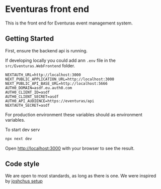 # Eventuras front end

This is the front end for Eventuras event management system.

## Getting Started

First, ensure the backend api is running.

If developing locally you could add ann `.env` file in the `src/Eventuras.WebFrontend` folder.

```
NEXTAUTH_URL=http://localhost:3000
NEXT_PUBLIC_APPLICATION_URL=http://localhost:3000
NEXT_PUBLIC_API_BASE_URL=http://localhost:5666
AUTH0_DOMAIN=asdf.eu.auth0.com
AUTH0_CLIENT_ID=asdf
AUTH0_CLIENT_SECRET=asdf
AUTH0_API_AUDIENCE=https://eventuras/api
NEXTAUTH_SECRET=asdf
```

For production environment these variables should as environment variables.

To start dev serv

```bash
npx next dev
```

Open [http://localhost:3000](http://localhost:3000) with your browser to see the result.

## Code style

We are open to most standards, as long as there is one. We were inspired by [joshchus setup](https://dev.to/joshchu/how-to-setup-prettier-eslint-husky-and-lint-staged-with-a-nextjs-and-typescript-project-i7b)
